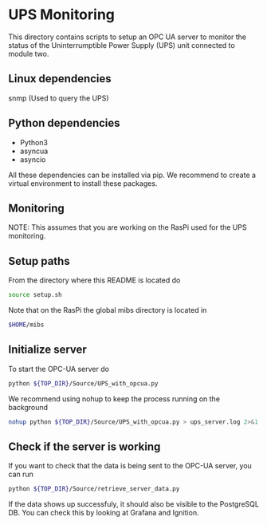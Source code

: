 # UPS Monitoring

This directory contains scripts to setup an OPC UA server
to monitor the status of the Uninterrumptible Power Supply (UPS)
unit connected to module two. 

## Linux dependencies

snmp (Used to query the UPS)

## Python dependencies

* Python3
* asyncua
* asyncio

All these dependencies can be installed via pip. We recommend
to create a virtual environment to install these packages.

## Monitoring

NOTE: This assumes that you are working on the RasPi used for 
the UPS monitoring. 

## Setup paths
From the directory where this README is located do

```bash
source setup.sh
```

Note that on the RasPi the global mibs directory
is located in

```bash
$HOME/mibs
```

## Initialize server

To start the OPC-UA server do 

```bash
python ${TOP_DIR}/Source/UPS_with_opcua.py
```

We recommend using nohup to keep the process running
on the background

```bash
nohup python ${TOP_DIR}/Source/UPS_with_opcua.py > ups_server.log 2>&1 &
```

## Check if the server is working

If you want to check that the data is being sent
to the OPC-UA server, you can run 

```bash
python ${TOP_DIR}/Source/retrieve_server_data.py
```

If the data shows up successfuly, it should also be visible 
to the PostgreSQL DB. You can check this by looking at Grafana
and Ignition. 


